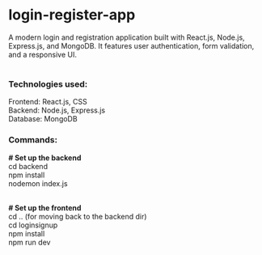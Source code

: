 ﻿# login-register-app
A modern login and registration application built with React.js, Node.js, Express.js, and MongoDB. It features user authentication, form validation, and a responsive UI.<br><br>
    <h3>Technologies used:</h3> 
    Frontend: React.js, CSS<br>
    Backend: Node.js, Express.js<br>
    Database: MongoDB<br>

<h3> Commands: </h3>
   <strong># Set up the backend</strong><br>
   cd backend<br>
   npm install<br>
   nodemon index.js<br><br>

  <strong># Set up the frontend</strong><br>
  cd ..  (for moving back to the backend dir)<br>
  cd loginsignup<br>
  npm install<br>
  npm run dev<br>

